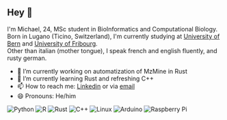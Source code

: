## Hey 🌿
I'm Michael, 24, MSc student in BioInformatics and Computational Biology. <br />
Born in Lugano (Ticino, Switzerland), I'm currently studying at [University of Bern](https://www.philnat.unibe.ch/studies/study_programs/master_s_in_bioinformatics_and_computational_biology/index_eng.html) and [University of Fribourg](https://www.unifr.ch/bio/en/studies/master/msc-in-bioinformatics/). <br />
Other than italian (mother tongue), I speak french and english fluently, and rusty german.

- 🔭 I’m currently working on automatization of MzMine in Rust
- 🌱 I’m currently learning Rust and refreshing C++
- 📫 How to reach me: [Linkedin](https://www.linkedin.com/in/michael-jopiti-430b30201/) or via [email](michael.jopiti@gmail.com)
- 😄 Pronouns: He/him



![Python](https://img.shields.io/badge/python-3670A0?style=for-the-badge&logo=python&logoColor=ffdd54) ![R](https://img.shields.io/badge/r-%23276DC3.svg?style=for-the-badge&logo=r&logoColor=white) ![Rust](https://img.shields.io/badge/rust-%23000000.svg?style=for-the-badge&logo=rust&logoColor=white) ![C++](https://img.shields.io/badge/c++-%2300599C.svg?style=for-the-badge&logo=c%2B%2B&logoColor=white) ![Linux](https://img.shields.io/badge/Linux-FCC624?style=for-the-badge&logo=linux&logoColor=black) ![Arduino](https://img.shields.io/badge/-Arduino-00979D?style=for-the-badge&logo=Arduino&logoColor=white) ![Raspberry Pi](https://img.shields.io/badge/-RaspberryPi-C51A4A?style=for-the-badge&logo=Raspberry-Pi)
<!--
**michael-jopiti/michael-jopiti** is a ✨ _special_ ✨ repository because its `README.md` (this file) appears on your GitHub profile.

Here are some ideas to get you started:

- 🔭 I’m currently working on ...
- 🌱 I’m currently learning ...
- 👯 I’m looking to collaborate on ...
- 🤔 I’m looking for help with ...
- 💬 Ask me about ...
- 📫 How to reach me: ...
- 😄 Pronouns: ...
- ⚡ Fun fact: ...
-->
